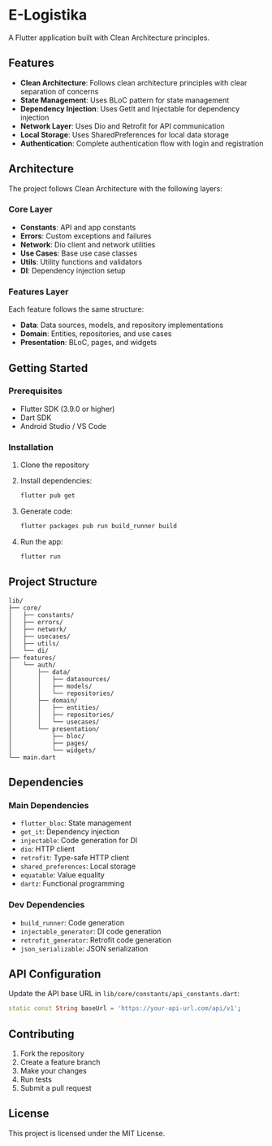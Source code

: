 # E-Logistika

A Flutter application built with Clean Architecture principles.

## Features

- **Clean Architecture**: Follows clean architecture principles with clear separation of concerns
- **State Management**: Uses BLoC pattern for state management
- **Dependency Injection**: Uses GetIt and Injectable for dependency injection
- **Network Layer**: Uses Dio and Retrofit for API communication
- **Local Storage**: Uses SharedPreferences for local data storage
- **Authentication**: Complete authentication flow with login and registration

## Architecture

The project follows Clean Architecture with the following layers:

### Core Layer
- **Constants**: API and app constants
- **Errors**: Custom exceptions and failures
- **Network**: Dio client and network utilities
- **Use Cases**: Base use case classes
- **Utils**: Utility functions and validators
- **DI**: Dependency injection setup

### Features Layer
Each feature follows the same structure:
- **Data**: Data sources, models, and repository implementations
- **Domain**: Entities, repositories, and use cases
- **Presentation**: BLoC, pages, and widgets

## Getting Started

### Prerequisites

- Flutter SDK (3.9.0 or higher)
- Dart SDK
- Android Studio / VS Code

### Installation

1. Clone the repository
2. Install dependencies:
   ```bash
   flutter pub get
   ```

3. Generate code:
   ```bash
   flutter packages pub run build_runner build
   ```

4. Run the app:
   ```bash
   flutter run
   ```

## Project Structure

```
lib/
├── core/
│   ├── constants/
│   ├── errors/
│   ├── network/
│   ├── usecases/
│   ├── utils/
│   └── di/
├── features/
│   └── auth/
│       ├── data/
│       │   ├── datasources/
│       │   ├── models/
│       │   └── repositories/
│       ├── domain/
│       │   ├── entities/
│       │   ├── repositories/
│       │   └── usecases/
│       └── presentation/
│           ├── bloc/
│           ├── pages/
│           └── widgets/
└── main.dart
```

## Dependencies

### Main Dependencies
- `flutter_bloc`: State management
- `get_it`: Dependency injection
- `injectable`: Code generation for DI
- `dio`: HTTP client
- `retrofit`: Type-safe HTTP client
- `shared_preferences`: Local storage
- `equatable`: Value equality
- `dartz`: Functional programming

### Dev Dependencies
- `build_runner`: Code generation
- `injectable_generator`: DI code generation
- `retrofit_generator`: Retrofit code generation
- `json_serializable`: JSON serialization

## API Configuration

Update the API base URL in `lib/core/constants/api_constants.dart`:

```dart
static const String baseUrl = 'https://your-api-url.com/api/v1';
```

## Contributing

1. Fork the repository
2. Create a feature branch
3. Make your changes
4. Run tests
5. Submit a pull request

## License

This project is licensed under the MIT License.